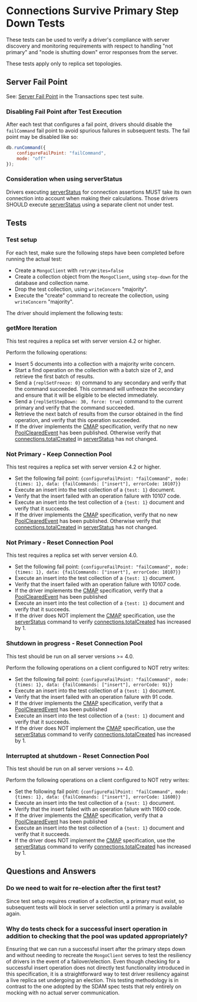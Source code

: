 # Connections Survive Primary Step Down Tests

These tests can be used to verify a driver's compliance with server discovery and monitoring requirements with respect
to handling "not primary" and "node is shutting down" error responses from the server.

These tests apply only to replica set topologies.

## Server Fail Point

See: [Server Fail Point](../../transactions/tests#server-fail-point) in the Transactions spec test suite.

### Disabling Fail Point after Test Execution

After each test that configures a fail point, drivers should disable the `failCommand` fail point to avoid spurious
failures in subsequent tests. The fail point may be disabled like so:

```javascript
db.runCommand({
    configureFailPoint: "failCommand",
    mode: "off"
});
```

### Consideration when using serverStatus

Drivers executing [serverStatus](https://www.mongodb.com/docs/manual/reference/command/serverStatus) for connection
assertions MUST take its own connection into account when making their calculations. Those drivers SHOULD execute
[serverStatus](https://www.mongodb.com/docs/manual/reference/command/serverStatus) using a separate client not under
test.

## Tests

### Test setup

For each test, make sure the following steps have been completed before running the actual test:

- Create a `MongoClient` with `retryWrites=false`
- Create a collection object from the `MongoClient`, using `step-down` for the database and collection name.
- Drop the test collection, using `writeConcern` "majority".
- Execute the "create" command to recreate the collection, using `writeConcern` "majority".

The driver should implement the following tests:

### getMore Iteration

This test requires a replica set with server version 4.2 or higher.

Perform the following operations:

- Insert 5 documents into a collection with a majority write concern.
- Start a find operation on the collection with a batch size of 2, and retrieve the first batch of results.
- Send a `{replSetFreeze: 0}` command to any secondary and verify that the command succeeded. This command will unfreeze
  the secondary and ensure that it will be eligible to be elected immediately.
- Send a `{replSetStepDown: 30, force: true}` command to the current primary and verify that the command succeeded.
- Retrieve the next batch of results from the cursor obtained in the find operation, and verify that this operation
  succeeded.
- If the driver implements the [CMAP](../../connection-monitoring-and-pooling/connection-monitoring-and-pooling.md)
  specification, verify that no new
  [PoolClearedEvent](../../connection-monitoring-and-pooling/connection-monitoring-and-pooling.md#events) has been
  published. Otherwise verify that
  [connections.totalCreated](https://www.mongodb.com/docs/manual/reference/command/serverStatus/#serverstatus.connections.totalCreated)
  in [serverStatus](https://www.mongodb.com/docs/manual/reference/command/serverStatus) has not changed.

### Not Primary - Keep Connection Pool

This test requires a replica set with server version 4.2 or higher.

- Set the following fail point:
  `{configureFailPoint: "failCommand", mode: {times: 1}, data: {failCommands: ["insert"], errorCode: 10107}}`
- Execute an insert into the test collection of a `{test: 1}` document.
- Verify that the insert failed with an operation failure with 10107 code.
- Execute an insert into the test collection of a `{test: 1}` document and verify that it succeeds.
- If the driver implements the [CMAP](../../connection-monitoring-and-pooling/connection-monitoring-and-pooling.md)
  specification, verify that no new
  [PoolClearedEvent](../../connection-monitoring-and-pooling/connection-monitoring-and-pooling.md#events) has been
  published. Otherwise verify that
  [connections.totalCreated](https://www.mongodb.com/docs/manual/reference/command/serverStatus/#serverstatus.connections.totalCreated)
  in [serverStatus](https://www.mongodb.com/docs/manual/reference/command/serverStatus) has not changed.

### Not Primary - Reset Connection Pool

This test requires a replica set with server version 4.0.

- Set the following fail point:
  `{configureFailPoint: "failCommand", mode: {times: 1}, data: {failCommands: ["insert"], errorCode: 10107}}`
- Execute an insert into the test collection of a `{test: 1}` document.
- Verify that the insert failed with an operation failure with 10107 code.
- If the driver implements the [CMAP](../../connection-monitoring-and-pooling/connection-monitoring-and-pooling.md)
  specification, verify that a
  [PoolClearedEvent](../../connection-monitoring-and-pooling/connection-monitoring-and-pooling.md#events) has been
  published
- Execute an insert into the test collection of a `{test: 1}` document and verify that it succeeds.
- If the driver does NOT implement the
  [CMAP](../../connection-monitoring-and-pooling/connection-monitoring-and-pooling.md) specification, use the
  [serverStatus](https://www.mongodb.com/docs/manual/reference/command/serverStatus) command to verify
  [connections.totalCreated](https://www.mongodb.com/docs/manual/reference/command/serverStatus/#serverstatus.connections.totalCreated)
  has increased by 1.

### Shutdown in progress - Reset Connection Pool

This test should be run on all server versions >= 4.0.

Perform the following operations on a client configured to NOT retry writes:

- Set the following fail point:
  `{configureFailPoint: "failCommand", mode: {times: 1}, data: {failCommands: ["insert"], errorCode: 91}}`
- Execute an insert into the test collection of a `{test: 1}` document.
- Verify that the insert failed with an operation failure with 91 code.
- If the driver implements the [CMAP](../../connection-monitoring-and-pooling/connection-monitoring-and-pooling.md)
  specification, verify that a
  [PoolClearedEvent](../../connection-monitoring-and-pooling/connection-monitoring-and-pooling.md#events) has been
  published
- Execute an insert into the test collection of a `{test: 1}` document and verify that it succeeds.
- If the driver does NOT implement the
  [CMAP](../../connection-monitoring-and-pooling/connection-monitoring-and-pooling.md) specification, use the
  [serverStatus](https://www.mongodb.com/docs/manual/reference/command/serverStatus) command to verify
  [connections.totalCreated](https://www.mongodb.com/docs/manual/reference/command/serverStatus/#serverstatus.connections.totalCreated)
  has increased by 1.

### Interrupted at shutdown - Reset Connection Pool

This test should be run on all server versions >= 4.0.

Perform the following operations on a client configured to NOT retry writes:

- Set the following fail point:
  `{configureFailPoint: "failCommand", mode: {times: 1}, data: {failCommands: ["insert"], errorCode: 11600}}`
- Execute an insert into the test collection of a `{test: 1}` document.
- Verify that the insert failed with an operation failure with 11600 code.
- If the driver implements the [CMAP](../../connection-monitoring-and-pooling/connection-monitoring-and-pooling.md)
  specification, verify that a
  [PoolClearedEvent](../../connection-monitoring-and-pooling/connection-monitoring-and-pooling.md#events) has been
  published
- Execute an insert into the test collection of a `{test: 1}` document and verify that it succeeds.
- If the driver does NOT implement the
  [CMAP](../../connection-monitoring-and-pooling/connection-monitoring-and-pooling.md) specification, use the
  [serverStatus](https://www.mongodb.com/docs/manual/reference/command/serverStatus) command to verify
  [connections.totalCreated](https://www.mongodb.com/docs/manual/reference/command/serverStatus/#serverstatus.connections.totalCreated)
  has increased by 1.

## Questions and Answers

### Do we need to wait for re-election after the first test?

Since test setup requires creation of a collection, a primary must exist, so subsequent tests will block in server
selection until a primary is available again.

### Why do tests check for a successful insert operation in addition to checking that the pool was updated appropriately?

Ensuring that we can run a successful insert after the primary steps down and without needing to recreate the
`MongoClient` serves to test the resiliency of drivers in the event of a failover/election. Even though checking for a
successful insert operation does not directly test functionality introduced in this specification, it is a
straightforward way to test driver resiliency against a live replica set undergoing an election. This testing
methodology is in contrast to the one adopted by the SDAM spec tests that rely entirely on mocking with no actual server
communication.
